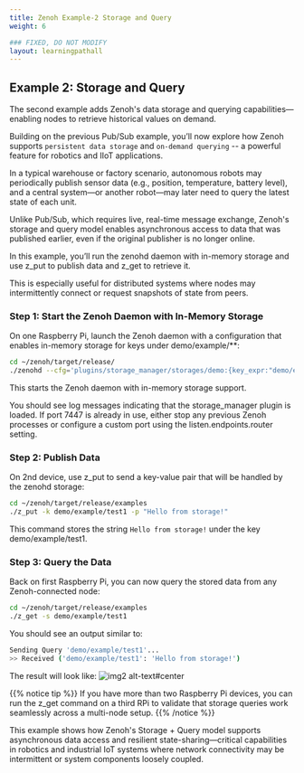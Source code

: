 ```yaml
---
title: Zenoh Example-2 Storage and Query
weight: 6

### FIXED, DO NOT MODIFY
layout: learningpathall
---
```


## Example 2: Storage and Query

The second example adds Zenoh's data storage and querying capabilities—enabling nodes to retrieve historical values on demand.

Building on the previous Pub/Sub example, you’ll now explore how Zenoh supports `persistent data storage` and `on-demand querying` -- a powerful feature for robotics and IIoT applications.

In a typical warehouse or factory scenario, autonomous robots may periodically publish sensor data (e.g., position, temperature, battery level), and a central system—or another robot—may later need to query the latest state of each unit. 

Unlike Pub/Sub, which requires live, real-time message exchange, Zenoh's storage and query model enables asynchronous access to data that was published earlier, even if the original publisher is no longer online.

In this example, you’ll run the zenohd daemon with in-memory storage and use z_put to publish data and z_get to retrieve it.

This is especially useful for distributed systems where nodes may intermittently connect or request snapshots of state from peers.


### Step 1: Start the Zenoh Daemon with In-Memory Storage

On one Raspberry Pi, launch the Zenoh daemon with a configuration that enables in-memory storage for keys under demo/example/**:

```bash
cd ~/zenoh/target/release/
./zenohd --cfg='plugins/storage_manager/storages/demo:{key_expr:"demo/example/**",volume:"memory"}' &
```

This starts the Zenoh daemon with in-memory storage support. 

You should see log messages indicating that the storage_manager plugin is loaded.
If port 7447 is already in use, either stop any previous Zenoh processes or configure a custom port using the listen.endpoints.router setting.

### Step 2: Publish Data

On 2nd device, use z_put to send a key-value pair that will be handled by the zenohd storage:

```bash
cd ~/zenoh/target/release/examples
./z_put -k demo/example/test1 -p "Hello from storage!"
```

This command stores the string `Hello from storage!` under the key demo/example/test1.


### Step 3: Query the Data

Back on first Raspberry Pi, you can now query the stored data from any Zenoh-connected node:

```bash
cd ~/zenoh/target/release/examples
./z_get -s demo/example/test1
```

You should see an output similar to:

```bash
Sending Query 'demo/example/test1'...
>> Received ('demo/example/test1': 'Hello from storage!')
```

The result will look like: 
![img2 alt-text#center](zenoh_ex2.gif "Figure 2: Storage and Query")

{{% notice tip %}}
If you have more than two Raspberry Pi devices, you can run the z_get command on a third RPi to validate that storage queries work seamlessly across a multi-node setup.
{{% /notice %}}

This example shows how Zenoh's Storage + Query model supports asynchronous data access and resilient state-sharing—critical capabilities in robotics and industrial IoT systems where network connectivity may be intermittent or system components loosely coupled.

